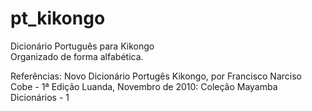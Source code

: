 pt_kikongo
==========

Dicionário Português para Kikongo<br/>
Organizado de forma alfabética.

Referências:
Novo Dicionário Portugês Kikongo, por Francisco Narciso Cobe - 1ª Edição Luanda, Novembro de 2010: Coleção Mayamba Dicionários - 1
